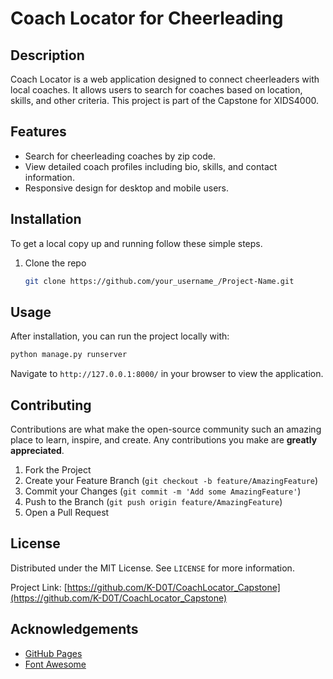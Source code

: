 # Coach Locator for Cheerleading

## Description
Coach Locator is a web application designed to connect cheerleaders with local coaches. It allows users to search for coaches based on location, skills, and other criteria. This project is part of the Capstone for XIDS4000.

## Features
- Search for cheerleading coaches by zip code.
- View detailed coach profiles including bio, skills, and contact information.
- Responsive design for desktop and mobile users.

## Installation
To get a local copy up and running follow these simple steps.

1. Clone the repo
   ```sh
   git clone https://github.com/your_username_/Project-Name.git
   ```

## Usage
After installation, you can run the project locally with:
```sh
python manage.py runserver
```
Navigate to `http://127.0.0.1:8000/` in your browser to view the application.

## Contributing
Contributions are what make the open-source community such an amazing place to learn, inspire, and create. Any contributions you make are **greatly appreciated**.

1. Fork the Project
2. Create your Feature Branch (`git checkout -b feature/AmazingFeature`)
3. Commit your Changes (`git commit -m 'Add some AmazingFeature'`)
4. Push to the Branch (`git push origin feature/AmazingFeature`)
5. Open a Pull Request

## License
Distributed under the MIT License. See `LICENSE` for more information.



Project Link: [https://github.com/K-D0T/CoachLocator_Capstone](https://github.com/K-D0T/CoachLocator_Capstone)

## Acknowledgements
- [GitHub Pages](https://pages.github.com)
- [Font Awesome](https://fontawesome.com)
